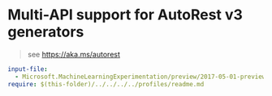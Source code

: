 # Multi-API support for AutoRest v3 generators

> see https://aka.ms/autorest

``` yaml $(enable-multi-api)
input-file:
  - Microsoft.MachineLearningExperimentation/preview/2017-05-01-preview/machineLearningExperimentation.json
require: $(this-folder)/../../../../profiles/readme.md
```
